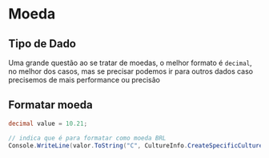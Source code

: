 # Moeda

## Tipo de Dado

Uma grande questão ao se tratar de moedas, o melhor formato é `decimal`, no melhor dos casos, mas se precisar podemos ir
para outros dados caso precisemos de mais performance ou precisão

## Formatar moeda

```c#
decimal value = 10.21;

// indica que é para formatar como moeda BRL
Console.WriteLine(valor.ToString("C", CultureInfo.CreateSpecificCulture("pt-BR")));
```

